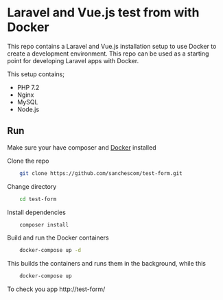 # Laravel and Vue.js test from with Docker
This repo contains a Laravel and Vue.js installation setup to use Docker to create a development environment. This repo can be used as a starting point for developing Laravel apps with Docker.

This setup contains;

 - PHP 7.2
 - Nginx
 - MySQL
 - Node.js

## Run
Make sure your have composer and [Docker](https://docs.docker.com/) installed

Clone the repo
```sh
    git clone https://github.com/sanchescom/test-form.git
```
Change directory
```sh
    cd test-form
```
Install dependencies
```sh
    composer install
```
Build and run the Docker containers
```sh
    docker-compose up -d
```
This builds the containers and runs them in the background, while this
```sh
    docker-compose up
```

To check you app http://test-form/
   
   